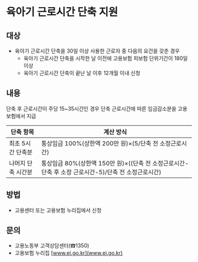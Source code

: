 # 육아기 근로시간 단축 지원

## 대상
- 육아기 근로시간 단축을 30일 이상 사용한 근로자 중 다음의 요건을 갖춘 경우
  * 육아기 근로시간 단축을 시작한 날 이전에 고용보험 피보험 단위기간이 180일 이상
  * 육아기 근로시간 단축이 끝난 날 이후 12개월 이내 신청

## 내용
단축 후 근로시간이 주당 15~35시간인 경우 단축 근로시간에 따른 임금감소분을 고용보험에서 지급

| 단축 항목 | 계산 방식 |
|----------|-----------|
| 최초 5시간 단축분 | 통상임금 100%(상한액 200만 원)×(5/단축 전 소정근로시간) |
| 나머지 단축 시간분 | 통상임금 80%(상한액 150만 원)×((단축 전 소정근로시간- 단축 후 소정 근로시간-5)/단축 전 소정근로시간) |

## 방법
- 고용센터 또는 고용보험 누리집에서 신청

## 문의
- 고용노동부 고객상담센터(☎1350)
- 고용보험 누리집 [www.ei.go.kr](www.ei.go.kr)
